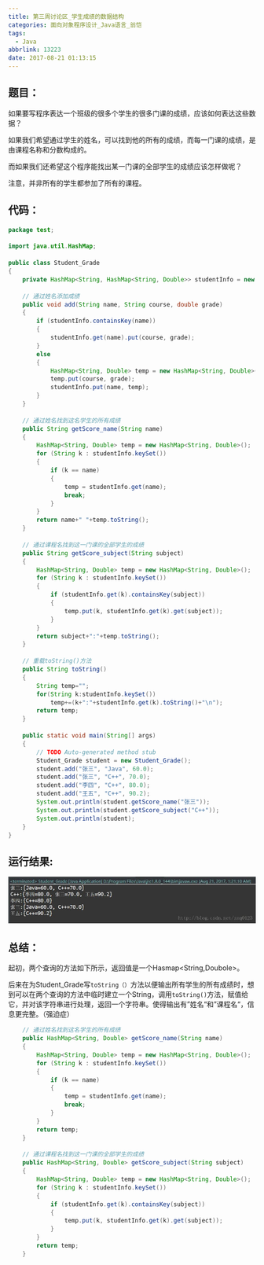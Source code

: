 ```yaml
---
title: 第三周讨论区_学生成绩的数据结构
categories: 面向对象程序设计_Java语言_翁恺
tags:
  - Java
abbrlink: 13223
date: 2017-08-21 01:13:15
---
```


## 题目：

如果要写程序表达一个班级的很多个学生的很多门课的成绩，应该如何表达这些数据？

如果我们希望通过学生的姓名，可以找到他的所有的成绩，而每一门课的成绩，是由课程名称和分数构成的。

而如果我们还希望这个程序能找出某一门课的全部学生的成绩应该怎样做呢？

注意，并非所有的学生都参加了所有的课程。
<!--more-->
## 代码：
```Java
package test;

import java.util.HashMap;

public class Student_Grade
{
	private HashMap<String, HashMap<String, Double>> studentInfo = new HashMap<String, HashMap<String, Double>>();

	// 通过姓名添加成绩
	public void add(String name, String course, double grade)
	{
		if (studentInfo.containsKey(name))
		{
			studentInfo.get(name).put(course, grade);
		}
		else
		{
			HashMap<String, Double> temp = new HashMap<String, Double>();
			temp.put(course, grade);
			studentInfo.put(name, temp);
		}
	}

	// 通过姓名找到这名学生的所有成绩
	public String getScore_name(String name)
	{
		HashMap<String, Double> temp = new HashMap<String, Double>();
		for (String k : studentInfo.keySet())
		{
			if (k == name)
			{
				temp = studentInfo.get(name);
				break;
			}
		}
		return name+" "+temp.toString();
	}

	// 通过课程名找到这一门课的全部学生的成绩
	public String getScore_subject(String subject)
	{
		HashMap<String, Double> temp = new HashMap<String, Double>();
		for (String k : studentInfo.keySet())
		{
			if (studentInfo.get(k).containsKey(subject))
			{
				temp.put(k, studentInfo.get(k).get(subject));
			}
		}
		return subject+":"+temp.toString();
	}

	// 重载toString()方法
	public String toString()
	{
		String temp="";
		for(String k:studentInfo.keySet())
			temp+=(k+":"+studentInfo.get(k).toString()+"\n");
		return temp;
	}

	public static void main(String[] args)
	{
		// TODO Auto-generated method stub
		Student_Grade student = new Student_Grade();
		student.add("张三", "Java", 60.0);
		student.add("张三", "C++", 70.0);
		student.add("李四", "C++", 80.0);
		student.add("王五", "C++", 90.2);
		System.out.println(student.getScore_name("张三"));
		System.out.println(student.getScore_subject("C++"));
		System.out.println(student);
	}
}

```
## 运行结果:

![](/images/20170821012136233.jpg)
## 总结：

起初，两个查询的方法如下所示，返回值是一个Hasmap&lt;String,Doubole&gt;。

后来在为Student_Grade写`toString（）`方法以便输出所有学生的所有成绩时，想到可以在两个查询的方法中临时建立一个String，调用`toString()`方法，赋值给它，并对该字符串进行处理，返回一个字符串。使得输出有”姓名“和”课程名“，信息更完整。（强迫症）
```Java
	// 通过姓名找到这名学生的所有成绩
	public HashMap<String, Double> getScore_name(String name)
	{
		HashMap<String, Double> temp = new HashMap<String, Double>();
		for (String k : studentInfo.keySet())
		{
			if (k == name)
			{
				temp = studentInfo.get(name);
				break;
			}
		}
		return temp;
	}

	// 通过课程名找到这一门课的全部学生的成绩
	public HashMap<String, Double> getScore_subject(String subject)
	{
		HashMap<String, Double> temp = new HashMap<String, Double>();
		for (String k : studentInfo.keySet())
		{
			if (studentInfo.get(k).containsKey(subject))
			{
				temp.put(k, studentInfo.get(k).get(subject));
			}
		}
		return temp;
	}
```